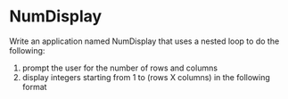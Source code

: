 # NumDisplay

Write an application named NumDisplay that uses a nested loop to do the following:
1. prompt the user for the number of rows and columns
2. display integers starting from 1 to (rows X columns) in the following format

